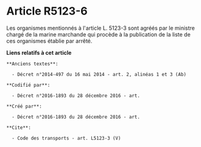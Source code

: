 # Article R5123-6

Les organismes mentionnés à l'article L. 5123-3 sont agréés par le ministre chargé de la marine marchande qui procède à la
publication de la liste de ces organismes établie par arrêté.

**Liens relatifs à cet article**

	**Anciens textes**:

	  - Décret n°2014-497 du 16 mai 2014 - art. 2, alinéas 1 et 3 (Ab)

	**Codifié par**:

	  - Décret n°2016-1893 du 28 décembre 2016 - art.

	**Créé par**:

	  - Décret n°2016-1893 du 28 décembre 2016 - art.

	**Cite**:

	  - Code des transports - art. L5123-3 (V)
